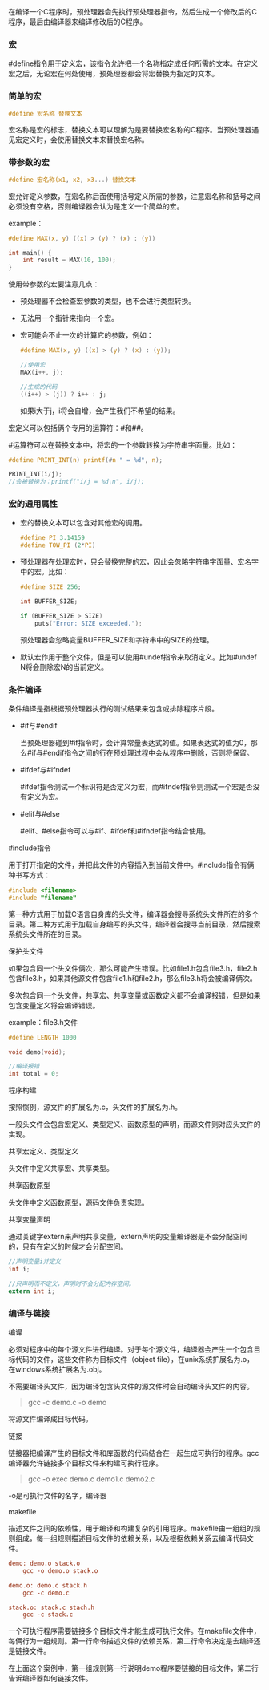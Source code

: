 在编译一个C程序时，预处理器会先执行预处理器指令，然后生成一个修改后的C程序，最后由编译器来编译修改后的C程序。



### 宏

#define指令用于定义宏，该指令允许把一个名称指定成任何所需的文本。在定义宏之后，无论宏在何处使用，预处理器都会将宏替换为指定的文本。



### 简单的宏

```c
#define 宏名称 替换文本
```

宏名称是宏的标志，替换文本可以理解为是要替换宏名称的C程序。当预处理器遇见宏定义时，会使用替换文本来替换宏名称。



### 带参数的宏

```c
#define 宏名称(x1, x2, x3...) 替换文本
```

宏允许定义参数，在宏名称后面使用括号定义所需的参数，注意宏名称和括号之间必须没有空格，否则编译器会认为是定义一个简单的宏。

example：

```c
#define MAX(x, y) ((x) > (y) ? (x) : (y))

int main() {
    int result = MAX(10, 100);
}
```

使用带参数的宏要注意几点：

- 预处理器不会检查宏参数的类型，也不会进行类型转换。

- 无法用一个指针来指向一个宏。

- 宏可能会不止一次的计算它的参数，例如：

  ```c
  #define MAX(x, y) ((x) > (y) ? (x) : (y));
  
  //使用宏
  MAX(i++, j);
  
  //生成的代码
  ((i++) > (j)) ? i++ : j;
  ```

  如果i大于j，i将会自增，会产生我们不希望的结果。



宏定义可以包括俩个专用的运算符：#和##。

#运算符可以在替换文本中，将宏的一个参数转换为字符串字面量。比如：

```c
#define PRINT_INT(n) printf(#n " = %d", n);

PRINT_INT(i/j);
//会被替换为：printf("i/j = %d\n", i/j);
```



### 宏的通用属性

- 宏的替换文本可以包含对其他宏的调用。

  ```c
  #define PI 3.14159
  #define TOW_PI (2*PI)
  ```

- 预处理器在处理宏时，只会替换完整的宏，因此会忽略字符串字面量、宏名字中的宏。比如：

  ```c
  #define SIZE 256;
  
  int BUFFER_SIZE;
  
  if (BUFFER_SIZE > SIZE)
      puts("Error: SIZE exceeded.");
  ```

  预处理器会忽略变量BUFFER_SIZE和字符串中的SIZE的处理。

- 默认宏作用于整个文件，但是可以使用#undef指令来取消定义。比如#undef N将会删除宏N的当前定义。



### 条件编译

条件编译是指根据预处理器执行的测试结果来包含或排除程序片段。

- #if与#endif

  当预处理器碰到#if指令时，会计算常量表达式的值。如果表达式的值为0，那么#if与#endif指令之间的行在预处理过程中会从程序中删除，否则将保留。

- #ifdef与#ifndef

  #ifdef指令测试一个标识符是否定义为宏，而#ifndef指令则测试一个宏是否没有定义为宏。

- #elif与#else

  #elif、#else指令可以与#if、#ifdef和#ifndef指令结合使用。







#include指令

用于打开指定的文件，并把此文件的内容插入到当前文件中。#include指令有俩种书写方式：

```c
#include <filename>
#include "filename"
```

第一种方式用于加载C语言自身库的头文件，编译器会搜寻系统头文件所在的多个目录。第二种方式用于加载自身编写的头文件，编译器会搜寻当前目录，然后搜索系统头文件所在的目录。



保护头文件

如果包含同一个头文件俩次，那么可能产生错误。比如file1.h包含file3.h，file2.h包含file3.h，如果其他源文件包含file1.h和file2.h，那么file3.h将会被编译俩次。

多次包含同一个头文件，共享宏、共享变量或函数定义都不会编译报错，但是如果包含变量定义将会编译错误。

example：file3.h文件

```c
#define LENGTH 1000

void demo(void);

//编译报错
int total = 0;
```









程序构建

按照惯例，源文件的扩展名为.c，头文件的扩展名为.h。

一般头文件会包含宏定义、类型定义、函数原型的声明，而源文件则对应头文件的实现。



共享宏定义、类型定义

头文件中定义共享宏、共享类型。



共享函数原型

头文件中定义函数原型，源码文件负责实现。



共享变量声明

通过关键字extern来声明共享变量，extern声明的变量编译器是不会分配空间的，只有在定义的时候才会分配空间。

```c
//声明变量i并定义
int i;

//只声明而不定义，声明时不会分配内存空间。
extern int i;
```







### 编译与链接

编译

必须对程序中的每个源文件进行编译。对于每个源文件，编译器会产生一个包含目标代码的文件，这些文件称为目标文件（object file），在unix系统扩展名为\.o，在windows系统扩展名为\.obj。

不需要编译头文件，因为编译包含头文件的源文件时会自动编译头文件的内容。

> gcc -c demo.c -o demo

将源文件编译成目标代码。



链接

链接器把编译产生的目标文件和库函数的代码结合在一起生成可执行的程序。gcc编译器允许链接多个目标文件来构建可执行程序。

> gcc -o exec demo.c demo1.c demo2.c

-o是可执行文件的名字，编译器



makefile

描述文件之间的依赖性，用于编译和构建复杂的引用程序。makefile由一组组的规则组成，每一组规则描述目标文件的依赖关系，以及根据依赖关系去编译代码文件。

```ini
demo: demo.o stack.o
	gcc -o demo.o stack.o

demo.o: demo.c stack.h
	gcc -c demo.c

stack.o: stack.c stach.h
	gcc -c stack.c
```

一个可执行程序需要链接多个目标文件才能生成可执行文件。在makefile文件中，每俩行为一组规则。第一行命令描述文件的依赖关系，第二行命令决定是去编译还是链接文件。

在上面这个案例中，第一组规则第一行说明demo程序要链接的目标文件，第二行告诉编译器如何链接文件。

